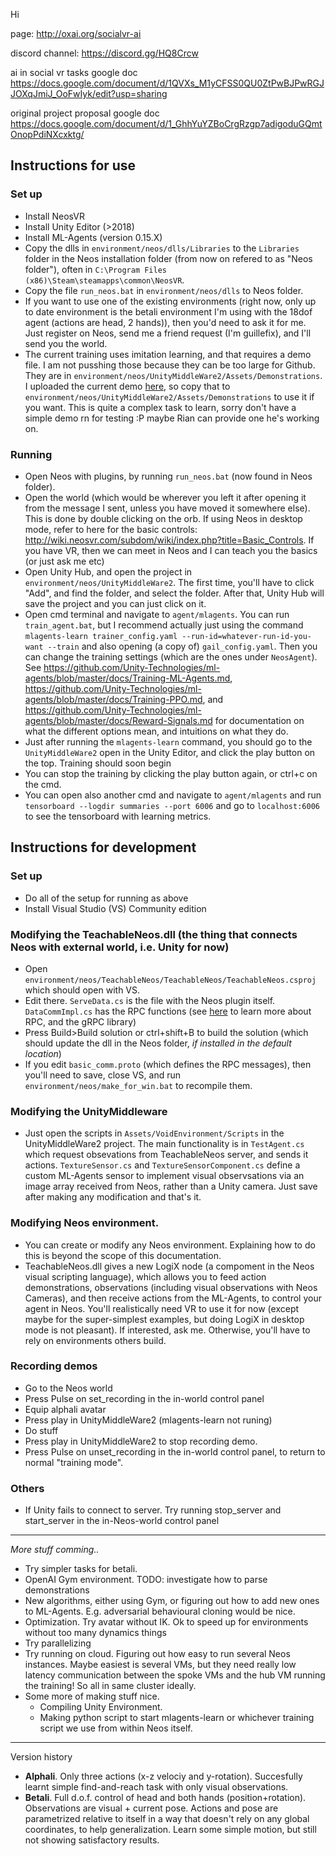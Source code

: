 Hi

page: http://oxai.org/socialvr-ai

discord channel: https://discord.gg/HQ8Crcw

ai in social vr tasks google doc https://docs.google.com/document/d/1QVXs_M1yCFSS0QU0ZtPwBJPwRGJJOXqJmiJ_OoFwIyk/edit?usp=sharing

original project proposal google doc https://docs.google.com/document/d/1_GhhYuYZBoCrgRzgp7adigoduGQmtOnopPdiNXcxktg/

## Instructions for use

### Set up

- Install NeosVR
- Install Unity Editor (>2018)
- Install ML-Agents (version 0.15.X)
- Copy the dlls in `environment/neos/dlls/Libraries` to the `Libraries` folder in the Neos installation folder (from now on refered to as "Neos folder"), often in `C:\Program Files (x86)\Steam\steamapps\common\NeosVR`.
- Copy the file `run_neos.bat` in `environment/neos/dlls` to Neos folder.
- If you want to use one of the existing environments (right now, only up to date environment is the betali environment I'm using with the 18dof agent (actions are head, 2 hands)), then you'd need to ask it for me. Just register on Neos, send me a friend request (I'm guillefix), and I'll send you the world.
- The current training uses imitation learning, and that requires a demo file. I am not pusshing those because they can be too large for Github. They are in `environment/neos/UnityMiddleWare2/Assets/Demonstrations`. I uploaded the current demo [here](environment/neos/UnityMiddleWare2/Assets/Demonstrations), so copy that to `environment/neos/UnityMiddleWare2/Assets/Demonstrations` to use it if you want. This is quite a complex task to learn, sorry don't have a simple demo rn for testing :P maybe Rian can provide one he's working on.

### Running

- Open Neos with plugins, by running `run_neos.bat` (now found in Neos folder).
- Open the world (which would be wherever you left it after opening it from the message I sent, unless you have moved it somewhere else). This is done by double clicking on the orb. If using Neos in desktop mode, refer to here for the basic controls: http://wiki.neosvr.com/subdom/wiki/index.php?title=Basic_Controls. If you have VR, then we can meet in Neos and I can teach you the basics (or just ask me etc)
- Open Unity Hub, and open the project in `environment/neos/UnityMiddleWare2`. The first time, you'll have to click "Add", and find the folder, and select the folder. After that, Unity Hub will save the project and you can just click on it.
- Open cmd terminal and navigate to `agent/mlagents`. You can run `train_agent.bat`, but I recommend actually just using the command `mlagents-learn trainer_config.yaml --run-id=whatever-run-id-you-want --train` and also opening (a copy of) `gail_config.yaml`. Then you can change the training settings (which are the ones under `NeosAgent`). See https://github.com/Unity-Technologies/ml-agents/blob/master/docs/Training-ML-Agents.md, https://github.com/Unity-Technologies/ml-agents/blob/master/docs/Training-PPO.md, and https://github.com/Unity-Technologies/ml-agents/blob/master/docs/Reward-Signals.md for documentation on what the different options mean, and intuitions on what they do.
- Just after running the `mlagents-learn` command, you should go to the `UnityMiddleWare2` open in the Unity Editor, and click the play button on the top. Training should soon begin
- You can stop the training by clicking the play button again, or ctrl+c on the cmd.
- You can open also another cmd and navigate to `agent/mlagents` and run `tensorboard --logdir summaries --port 6006` and go to `localhost:6006` to see the tensorboard with learning metrics.

## Instructions for development

### Set up

- Do all of the setup for running as above
- Install Visual Studio (VS) Community edition

### Modifying the TeachableNeos.dll (the thing that connects Neos with external world, i.e. Unity for now)

- Open `environment/neos/TeachableNeos/TeachableNeos/TeachableNeos.csproj` which should open with VS.
- Edit there. `ServeData.cs` is the file with the Neos plugin itself. `DataCommImpl.cs` has the RPC functions (see [here](https://grpc.io/docs/tutorials/basic/csharp/) to learn more about RPC, and the gRPC library)
- Press Build>Build solution or ctrl+shift+B to build the solution (which should update the dll in the Neos folder, *if installed in the default location*)
- If you edit `basic_comm.proto` (which defines the RPC messages), then you'll need to save, close VS, and run `environment/neos/make_for_win.bat` to recompile them.

### Modifying the UnityMiddleware

- Just open the scripts in `Assets/VoidEnvironment/Scripts` in the UnityMiddleWare2 project. The main functionality is in `TestAgent.cs` which request obsevations from TeachableNeos server, and sends it actions. `TextureSensor.cs` and `TextureSensorComponent.cs` define a custom ML-Agents sensor to implement visual observsations via an image array received from Neos, rather than a Unity camera. Just save after making any modification and that's it.

### Modifying Neos environment.

- You can create or modify any Neos environment. Explaining how to do this is beyond the scope of this documentation.
- TeachableNeos.dll gives a new LogiX node (a compoment in the Neos visual scripting language), which allows you to feed action demonstrations, observations (including visual observations with Neos Cameras), and then receive actions from the ML-Agents, to control your agent in Neos. You'll realistically need VR to use it for now (except maybe for the super-simplest examples, but doing LogiX in desktop mode is not pleasant). If interested, ask me. Otherwise, you'll have to rely on environments others build.

### Recording demos

- Go to the Neos world
- Press Pulse on set_recording in the in-world control panel
- Equip alphali avatar
- Press play in UnityMiddleWare2 (mlagents-learn not runing)
- Do stuff
- Press play in UnityMiddleWare2 to stop recording demo.
- Press Pulse on unset_recording in the in-world control panel, to return to normal "training mode".

### Others

- If Unity fails to connect to server. Try running stop_server and start_server in the in-Neos-world control panel

-----

_More stuff comming.._

* Try simpler tasks for betali. 
* OpenAI Gym environment. TODO: investigate how to parse demonstrations
* New algorithms, either using Gym, or figuring out how to add new ones to ML-Agents. E.g. adversarial behavioural cloning would be nice.
* Optimization. Try avatar without IK. Ok to speed up for environments without too many dynamics things
* Try parallelizing
* Try running on cloud. Figuring out how easy to run several Neos instances. Maybe easiest is several VMs, but they need really low latency communication between the spoke VMs and the hub VM running the training! So all in same cluster ideally.
* Some more of making stuff nice.
  * Compiling Unity Environment. 
  * Making python script to start mlagents-learn or whichever training script we use from within Neos itself.

-----

Version history

- **Alphali**. Only three actions (x-z velociy and y-rotation). Succesfully learnt simple find-and-reach task with only visual observations.
- **Betali**. Full d.o.f. control of head and both hands (position+rotation). Observations are visual + current pose. Actions and pose are parametrized relative to itself in a way that doesn't rely on any global coordinates, to help generalization. Learn some simple motion, but still not showing satisfactory results.
